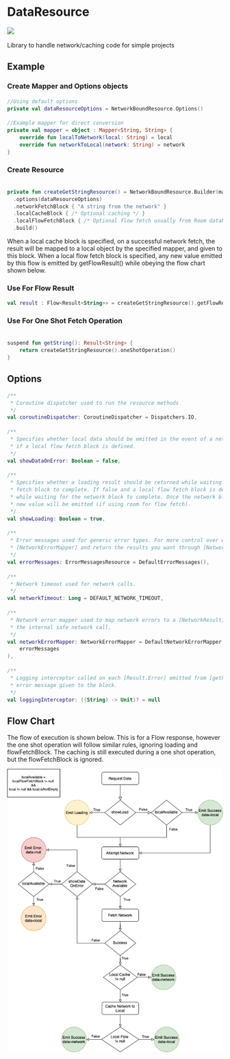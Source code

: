 # DataResource
[![](https://jitpack.io/v/baileytye/DataResource.svg)](https://jitpack.io/#baileytye/DataResource)

Library to handle network/caching code for simple projects

## Example 

### Create Mapper and Options objects
```kotlin 
//Using default options
private val dataResourceOptions = NetworkBoundResource.Options()

//Example mapper for direct conversion
private val mapper = object : Mapper<String, String> {
    override fun localToNetwork(local: String) = local
    override fun networkToLocal(network: String) = network
}
```
### Create Resource
```kotlin

private fun createGetStringResource() = NetworkBoundResource.Builder(mapper)
  .options(dataResourceOptions)
  .networkFetchBlock { "A string from the network" }
  .localCacheBlock { /* Optional caching */ }
  .localFlowFetchBlock { /* Optional flow fetch usually from Room database */ }
  .build()

```

When a local cache block is specified, on a successful network fetch, the result will be mapped to a local object by the specified
mapper, and given to this block.
When a local flow fetch block is specified, any new value emitted by this flow is emitted by getFlowResult() while obeying the flow
chart shown below.

### Use For Flow Result
```kotlin
val result : Flow<Result<String>> = createGetStringResource().getFlowResult()

```
### Use For One Shot Fetch Operation
```kotlin

suspend fun getString(): Result<String> {
    return createGetStringResource().oneShotOperation()
}
```

## Options
```kotlin
/**
 * Coroutine dispatcher used to run the resource methods
 */
val coroutineDispatcher: CoroutineDispatcher = Dispatchers.IO,

/**
 * Specifies whether local data should be emitted in the event of a network error. Only valid
 * if a local flow fetch block is defined.
 */
val showDataOnError: Boolean = false,

/**
 * Specifies whether a loading result should be returned while waiting for the network
 * fetch block to complete. If false and a local flow fetch block is defined, that data will emit
 * while waiting for the network block to complete. Once the network block completes and is cached, a
 * new value will be emitted (if using room for flow fetch).
 */
val showLoading: Boolean = true,

/**
 * Error messages used for generic error types. For more control over error messages, implement
 * [NetworkErrorMapper] and return the results you want through [NetworkResult.GenericError].
 */
val errorMessages: ErrorMessagesResource = DefaultErrorMessages(),

/**
 * Network timeout used for network calls.
 */
val networkTimeout: Long = DEFAULT_NETWORK_TIMEOUT,

/**
 * Network error mapper used to map network errors to a [NetworkResult] object which is returned from
 * the internal safe network call.
 */
val networkErrorMapper: NetworkErrorMapper = DefaultNetworkErrorMapper(
    errorMessages
),

/**
 * Logging interceptor called on each [Result.Error] emitted from [getFlowResult] with the
 * error message given to the block.
 */
val loggingInterceptor: ((String) -> Unit)? = null
```

## Flow Chart

The flow of execution is shown below. This is for a Flow response, however the one shot operation will follow similar rules, ignoring loading and flowFetchBlock. The caching is still executed during a one shot operation, but the flowFetchBlock is ignored.


![alt text](https://github.com/baileytye/DataResource/blob/master/Data%20Resource%20Flow%20Chart.png)
